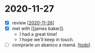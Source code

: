 # 2020-11-27

- [x] review [[2020-11-26]]
- [x] met with [[james baker]].
  - I had a great time!
  - I hope we'll keep in touch.
- [ ] comprarle un abanico a mamá. [[todo]]

[//begin]: # "Autogenerated link references for markdown compatibility"
[2020-11-26]: 2020-11-26 "2020-11-26"
[james-baker]: ../james-baker "James Baker"
[todo]: ../todo "Todo"
[//end]: # "Autogenerated link references"